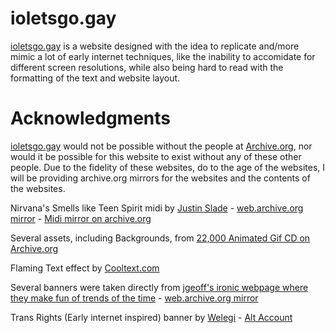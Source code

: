 # ioletsgo.gay
[ioletsgo.gay](https://ioletsgo.gay) is a website designed with the idea to replicate and/more mimic a lot of early internet techniques, like the inability to accomidate for different screen resolutions, while also being hard to read with the formatting of the text and website layout.

# Acknowledgments
[ioletsgo.gay](https://ioletsgo.gay) would not be possible without the people at [Archive.org](https://archive.org), nor would it be possible for this website to exist without any of these other people. Due to the fidelity of these websites, do to the age of the websites, I will be providing archive.org mirrors for the websites and the contents of the websites.

Nirvana's Smells like Teen Spirit midi by [Justin Slade](https://members.tripod.com/~justin_slade/justin/midi.html) - [web.archive.org mirror](http://web.archive.org/web/20210825064424/https://members.tripod.com/~justin_slade/justin/midi.html) - [Midi mirror on archive.org](https://archive.org/details/justin-shades-midi-collection)

Several assets, including Backgrounds, from [22,000 Animated Gif CD on Archive.org](https://archive.org/details/22000Animatedgifs)

Flaming Text effect by [Cooltext.com](https://cooltext.com/Logo-Design-Burning)

Several banners were taken directly from [jgeoff's ironic webpage where they make fun of trends of the time](http://www.jgeoff.com/homepage/) - [web.archive.org mirror](https://web.archive.org/web/20201109032951/http://www.jgeoff.com/homepage/)

Trans Rights (Early internet inspired) banner by [Welegi](https://twitter.com/hotwaluigisex) - [Alt Account](https://twitter.com/transwaluigi)
